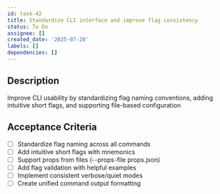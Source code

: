```yaml
---
id: task-42
title: Standardize CLI interface and improve flag consistency
status: To Do
assignee: []
created_date: '2025-07-20'
labels: []
dependencies: []
---
```


## Description

Improve CLI usability by standardizing flag naming conventions, adding intuitive short flags, and supporting file-based configuration

## Acceptance Criteria

- [ ] Standardize flag naming across all commands
- [ ] Add intuitive short flags with mnemonics
- [ ] Support props from files (--props-file props.json)
- [ ] Add flag validation with helpful examples
- [ ] Implement consistent verbose/quiet modes
- [ ] Create unified command output formatting
